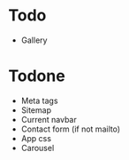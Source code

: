 # Todo

* Gallery

# Todone

* Meta tags
* Sitemap
* Current navbar
* Contact form (if not mailto)
* App css
* Carousel
